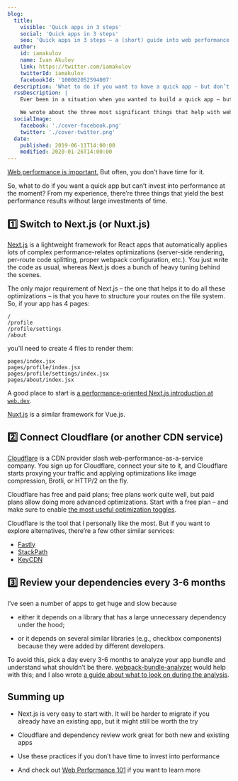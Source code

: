 ```yaml
---
blog:
  title:
    visible: 'Quick apps in 3 steps'
    social: 'Quick apps in 3 steps'
    seo: 'Quick apps in 3 steps – a (short) guide into web performance for startups'
  author:
    id: iamakulov
    name: Ivan Akulov
    link: https://twitter.com/iamakulov
    twitterId: iamakulov
    facebookId: '100002052594007'
  description: 'What to do if you want to have a quick app – but don’t have enough time for that'
  rssDescription: |
    Ever been in a situation when you wanted to build a quick app – but didn’t have enough time to invest into the performance?

    We wrote about the three most significant things that help with web performance and don’t take a lot of time.
  socialImage:
    facebook: './cover-facebook.png'
    twitter: './cover-twitter.png'
  date:
    published: 2019-06-11T14:00:00
    modified: 2020-01-26T14:00:00
---
```


[Web performance is important.](https://wpostats.com) But often, you don’t have time for it.

So, what to do if you want a quick app but can’t invest into performance at the moment? From my experience, there’re three things that yield the best performance results without large investments of time.

## 1️⃣ Switch to Next.js (or Nuxt.js)

[Next.js](https://github.com/zeit/next.js/) is a lightweight framework for React apps that automatically applies lots of complex performance-relates optimizations (server-side rendering, per-route code splitting, proper webpack configuration, etc.). You just write the code as usual, whereas Next.js does a bunch of heavy tuning behind the scenes.

The only major requirement of Next.js – the one that helps it to do all these optimizations – is that you have to structure your routes on the file system. So, if your app has 4 pages:

```
/
/profile
/profile/settings
/about
```

you’ll need to create 4 files to render them:

```
pages/index.jsx
pages/profile/index.jsx
pages/profile/settings/index.jsx
pages/about/index.jsx
```

A good place to start is [a performance-oriented Next.js introduction at `web.dev`](https://web.dev/performance-as-a-default-with-nextjs/).

<div class="note">

[Nuxt.js](https://nuxtjs.org/) is a similar framework for Vue.js.

</div>

## 2️⃣ Connect Cloudflare (or another CDN service)

[Cloudflare](https://cloudflare.com/) is a CDN provider slash web-performance-as-a-service company. You sign up for Cloudflare, connect your site to it, and Cloudflare starts proxying your traffic and applying optimizations like image compression, Brotli, or HTTP/2 on the fly.

Cloudflare has free and paid plans; free plans work quite well, but paid plans allow doing more advanced optimizations. Start with a free plan – and make sure to enable [the most useful optimization toggles](https://gist.github.com/iamakulov/106264563793c5e47049ddcc60372ece).

<div class="note">
 
Cloudflare is the tool that I personally like the most. But if you want to explore alternatives, there’re a few other similar services:

- [Fastly](https://www.fastly.com/)
- [StackPath](https://www.stackpath.com/)
- [KeyCDN](https://www.keycdn.com/)

</div>

## 3️⃣ Review your dependencies every 3-6 months

I’ve seen a number of apps to get huge and slow because

- either it depends on a library that has a large unnecessary dependency under the hood;

- or it depends on several similar libraries (e.g., checkbox components) because they were added by different developers.

To avoid this, pick a day every 3-6 months to analyze your app bundle and understand what shouldn’t be there. [webpack-bundle-analyzer](https://www.npmjs.com/package/webpack-bundle-analyzer) would help with this; and I also wrote [a guide about what to look on during the analysis](https://developers.google.com/web/fundamentals/performance/webpack/monitor-and-analyze#analyze_why_the_bundle_is_so_large).

## Summing up

- Next.js is very easy to start with. It will be harder to migrate if you already have an existing app, but it might still be worth the try

- Cloudflare and dependency review work great for both new and existing apps

- Use these practices if you don’t have time to invest into performance

- And check out [Web Performance 101](/talks/web-perf-101) if you want to learn more
